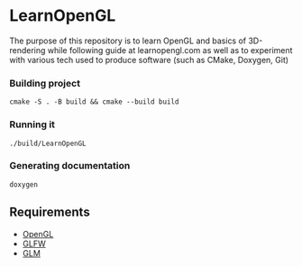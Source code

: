 # LearnOpenGL

The purpose of this repository is to learn OpenGL and basics of 3D-rendering while following guide at learnopengl.com as well as to experiment with various tech used to produce software (such as CMake, Doxygen, Git)

### Building project
`cmake -S . -B build && cmake --build build`
### Running it
`./build/LearnOpenGL`
### Generating documentation
`doxygen`

## Requirements
- [OpenGL](opengl.org "OpenGL's website")
- [GLFW](glfw.org "GLFW's website")
- [GLM](github.com/g-truc/glm "GLM's repository")
